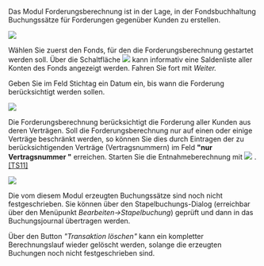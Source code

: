 Das Modul Forderungsberechnung ist in der Lage, in der Fondsbuchhaltung Buchungssätze für Forderungen gegenüber Kunden zu erstellen.

![](http://xpecto.github.io/docs/img/img140.png)

Wählen Sie zuerst den Fonds, für den die Forderungsberechnung gestartet werden soll. Über die Schaltfläche
![](http://xpecto.github.io/docs/img/img118.png)
kann informativ eine Saldenliste aller Konten des Fonds angezeigt werden. Fahren Sie fort mit _Weiter._

Geben Sie im Feld Stichtag ein Datum ein, bis wann die Forderung berücksichtigt werden sollen.

![](http://xpecto.github.io/docs/img/img142.png)

Die Forderungsberechnung berücksichtigt die Forderung aller Kunden aus deren Verträgen. Soll die Forderungsberechnung nur auf einen oder einige
Verträge beschränkt werden, so können Sie dies durch Eintragen der zu berücksichtigenden Verträge (Vertragsnummern) im Feld	**"nur Vertragsnummer "** erreichen.
Starten Sie die Entnahmeberechnung mit
![](http://xpecto.github.io/docs/img/img144.jpg)
.
[[TS11]](C:/src/EAWin/Docu/eAgentur.NET%20Handbuch/Handbuch_Neu_2.htm#_msocom_11)

![](http://xpecto.github.io/docs/img/img146.png)

Die vom diesem Modul erzeugten Buchungssätze sind noch nicht festgeschrieben. Sie können über den Stapelbuchungs-Dialog (erreichbar
über den Menüpunkt _Bearbeiten-&gt;Stapelbuchung_) geprüft und dann in das Buchungsjournal übertragen werden.

Über den Button _"Transaktion löschen"_ kann ein kompletter Berechnungslauf wieder gelöscht werden, solange die erzeugten
Buchungen noch nicht festgeschrieben sind.

